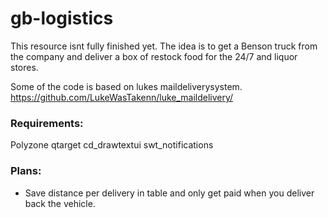 # gb-logistics

This resource isnt fully finished yet. The idea is to get a Benson truck from the company and deliver a box of restock food for the 24/7 and liquor stores.

Some of the code is based on lukes maildeliverysystem. https://github.com/LukeWasTakenn/luke_maildelivery/

### Requirements:

Polyzone
qtarget
cd_drawtextui
swt_notifications

### Plans:
* Save distance per delivery in table and only get paid when you deliver back the vehicle.

